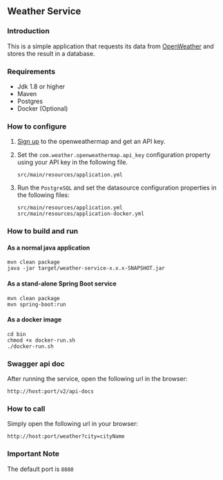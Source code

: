Weather Service
---

### Introduction

This is a simple application that requests its data from [OpenWeather](https://openweathermap.org/) and stores the
result in a database.

### Requirements

- Jdk 1.8 or higher
- Maven
- Postgres
- Docker (Optional)

### How to configure

1. [Sign up](https://openweathermap.org/appid) to the openweathermap and get an API key.
2. Set the `com.weather.openweathermap.api_key` configuration property using your API key in the following file.

    ```
    src/main/resources/application.yml
    ```

3. Run the `PostgreSQL` and set the datasource configuration properties in the following files:

    ```
    src/main/resources/application.yml
    src/main/resources/application-docker.yml
    ```

### How to build and run

#### As a normal java application

```
mvn clean package
java -jar target/weather-service-x.x.x-SNAPSHOT.jar
```

#### As a stand-alone Spring Boot service 

```
mvn clean package
mvn spring-boot:run
```

#### As a docker image

```
cd bin
chmod +x docker-run.sh
./docker-run.sh
```

### Swagger api doc

After running the service, open the following url in the browser:

```
http://host:port/v2/api-docs
```

### How to call

Simply open the following url in your browser:

```
http://host:port/weather?city=cityName
```

### Important Note

The default port is `8080`
